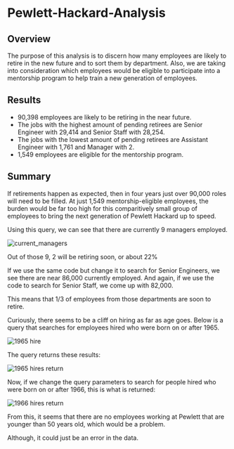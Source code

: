 # Pewlett-Hackard-Analysis

## Overview

The purpose of this analysis is to discern how many employees are likely to retire in the new future and to sort them by department. Also, we are taking into consideration which employees would be eligible to participate into a mentorship program to help train a new generation of employees.

## Results

- 90,398 employees are likely to be retiring in the near future.
- The jobs with the highest amount of pending retirees are Senior Engineer with 29,414 and Senior Staff with 28,254.
- The jobs with the lowest amount of pending retirees are Assistant Engineer with 1,761 and Manager with 2.
- 1,549 employees are eligible for the mentorship program.


## Summary

If retirements happen as expected, then in four years just over 90,000 roles will need to be filled. At just 1,549 mentorship-eligible employees, the burden would be far too high for this comparitively small group of employees to bring the next generation of Pewlett Hackard up to speed.

Using this query, we can see that there are currently 9 managers employed.

![current_managers](https://user-images.githubusercontent.com/84999050/130306221-15a1c09a-091c-42fb-a14d-7371da83f886.png)


Out of those 9, 2 will be retiring soon, or about 22%

If we use the same code but change it to search for Senior Engineers, we see there are near 86,000 currently employed.
And again, if we use the code to search for Senior Staff, we come up with 82,000.

This means that 1/3 of employees from those departments are soon to retire.

Curiously, there seems to be a cliff on hiring as far as age goes.
Below is a query that searches for employees hired who were born on or after 1965.

![1965 hire](https://user-images.githubusercontent.com/84999050/130307232-ae2fedac-e962-48b5-b2e4-217153bdf9aa.png)


The query returns these results:

![1965 hires return](https://user-images.githubusercontent.com/84999050/130307050-91e395ac-7a05-44a7-bef1-66f3d8efbe8a.png)

Now, if we change the query parameters to search for people hired who were born on or after 1966, this is what is returned:

![1966 hires return](https://user-images.githubusercontent.com/84999050/130307172-d063c300-23d4-43e3-be48-62358f30aadd.png)

From this, it seems that there are no employees working at Pewlett that are younger than 50 years old, which would be a problem.

Although, it could just be an error in the data. 
